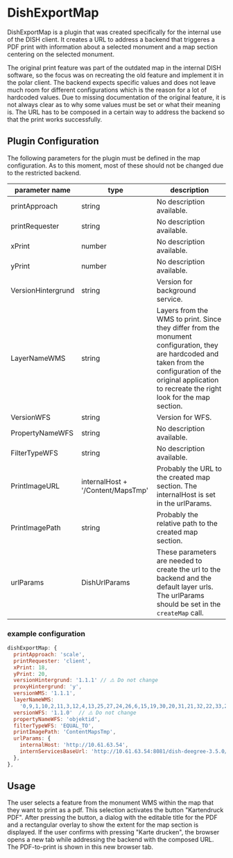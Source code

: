# DishExportMap

DishExportMap is a plugin that was created specifically for the internal use of the DISH client. It creates a URL to address a backend that triggeres a PDF print with information about a selected monument and a map section centering on the selected monument.

The original print feature was part of the outdated map in the internal DISH software, so the focus was on recreating the old feature and implement it in the polar client. The backend expects specific values and does not leave much room for different configurations which is the reason for a lot of hardcoded values. Due to missing documentation of the original feature, it is not always clear as to why some values must be set or what their meaning is. The URL has to be composed in a certain way to address the backend so that the print works successfully. 

## Plugin Configuration

The following parameters for the plugin must be defined in the map configuration. As to this moment, most of these should not be changed due to the restricted backend. 

| parameter name | type | description |
| - | - | - |
| printApproach | string | No description available. |
| printRequester | string | No description available. |
| xPrint | number | No description available. |
| yPrint | number | No description available. |
| VersionHintergrund | string | Version for background service. |
| LayerNameWMS | string | Layers from the WMS to print. Since they differ from the monument configuration, they are hardcoded and taken from the configuration of the original application to recreate the right look for the map section. | 
| VersionWFS | string |  Version for WFS. |
| PropertyNameWFS | string | No description available. |
| FilterTypeWFS | string | No description available. |
| PrintImageURL | internalHost + '/Content/MapsTmp' | Probably the URL to the created map section. The internalHost is set in the urlParams. |
| PrintImagePath | string |  Probably the relative path to the created map section. |
| urlParams | DishUrlParams | These parameters are needed to create the url to the backend and the default layer urls. The urlParams should be set in the `createMap` call. |

### example configuration

```js
dishExportMap: {
  printApproach: 'scale',
  printRequester: 'client',
  xPrint: 18,
  yPrint: 20,
  versionHintergrund: '1.1.1' // ⚠️ Do not change
  proxyHintergrund: 'y',
  versionWMS: '1.1.1',
  layerNameWMS:
    '0,9,1,10,2,11,3,12,4,13,25,27,24,26,6,15,19,30,20,31,21,32,22,33,23,34,29,36,28,35',
  versionWFS: '1.1.0'  // ⚠️ Do not change
  propertyNameWFS: 'objektid',
  filterTypeWFS: 'EQUAL_TO',
  printImagePath: 'ContentMapsTmp',
  urlParams: {
    internalHost: 'http://10.61.63.54',
    internServicesBaseUrl: 'http://10.61.63.54:8081/dish-deegree-3.5.0/services'
  },
},
```

## Usage

The user selects a feature from the monument WMS within the map that they want to print as a pdf. This selection activates the button "Kartendruck PDF". After pressing the button, a dialog with the editable title for the PDF and a rectangular overlay to show the extent for the map section is displayed. If the user confirms with pressing "Karte drucken", the browser opens a new tab while addressing the backend with the composed URL. The PDF-to-print is shown in this new browser tab.